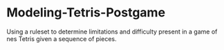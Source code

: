 # Modeling-Tetris-Postgame
Using a ruleset to determine limitations and difficulty present in a game of nes Tetris given a sequence of pieces.
